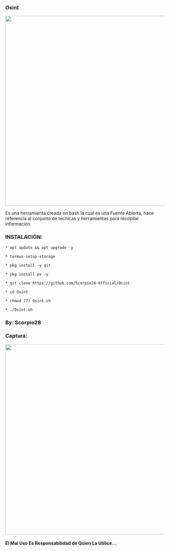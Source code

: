 ### Osint

<p align="center">
	<img src="https://i.imgur.com/BVAEJ2b.jpg" width="600px">
</p>

Es una herramienta creada en bash la cual es una Fuente Abierta, hace referencia al conjunto de técnicas y herramientas para recopilar información.

### INSTALACIÓN:

```
* apt update && apt upgrade -y

* termux-setup-storage

* pkg install -y git

* pkg install pv -y

* git clone https://github.com/Scorpio28-Official/Osint

* cd Osint

* chmod 777 Osint.sh

* ./Osint.sh
```

### By: Scorpio28

### Captura:
<p align="center">
	<img src="https://i.imgur.com/rLsEtQf.jpg" width="600px">
</p>

#### El Mal Uso Es Responsabilidad de Quien La Utilice...
